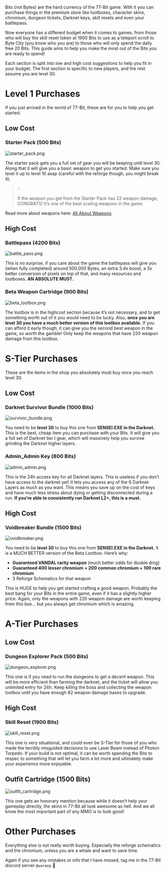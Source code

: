 Bits (not Bytes) are the hard currency of the 77-Bit game. With it you can purchase things in the premium store like lootboxes, character skins, chromium, dungeon tickets, Darknet keys, skill resets and even your battlepass.

Now everyone has a different budget when it comes to games, from those who will buy the skill reset token at 1900 Bits to use as a teleport scroll to Byte City (you know who you are) to those who will only spend the daily free 20 Bits. This guide aims to help you make the most out of the Bits you are ready to spend!

Each section is split into low and high cost suggestions to help you fit in your budget. The first section is specific to new players, and the rest assume you are level 30.

# Level 1 Purchases

If you just arrived in the world of 77-Bit, these are for you to help you get started.

## Low Cost

### Starter Pack (500 Bits)

![starter_pack.png](/content/best-premium-purchases/starter_pack.png)

The starter pack gets you a full set of gear you will be keeping until level 30. Along that it will give you a basic weapon to get you started. Make sure you level it up to level 10 asap (careful with the reforge though, you might break it).


> 💡
>
> If the weapon you get from the Starter Pack has 22 weapon damage, CONGRATS! 
> It’s one of the best scaling weapons in the game.


Read more about weapons here: [All About Weapons]([https://guides.77-bit.wiki/all-about-weapons/](https://guides.77-bit.wiki/all-about-weapons/))

## High Cost

### Battlepass (4200 Bits)

![battle_pass.png](/content/best-premium-purchases/battle_pass.png)

This is no surprise, if you care about the game the battlepass will give you (when fully completed) around 500,000 Bytes, an extra 3.4x boost, a 3x better conversion of pixels on top of that, and many resources and lootboxes. **AN ABSOLUTE MUST.**

### Beta Weapon Cartridge (900 Bits)

![beta_lootbox.png](/content/best-premium-purchases/beta_lootbox.png)

The lootbox is in the highcost section because it’s not necessary, and to get something worth out of it you would need to be lucky. Also, **once you are level 30 you have a much better version of this lootbox available.** If you can afford it early though, it can give you the second best weapon in the game, so worth the gamble! Only keep the weapons that have 220 weapon damage from this lootbox.

# S-Tier Purchases

These are the items in the shop you absolutely must buy once you reach level 30.

## Low Cost

### Darknet Survivor Bundle (1000 Bits)

![survivor_bundle.png](/content/best-premium-purchases/survivor_bundle.png)

You need to be **level 30** to buy this one from **SENSEI.EXE in the Darknet.** This is the best, cheap item you can purchase with your Bits. It will give you a full set of Darknet tier I gear, which will massively help you survive grinding the Darknet higher layers.

### Admin_Admin Key (800 Bits)

![admin_admin.png](/content/best-premium-purchases/admin_admin.png)

This is the 24h access key for all Darknet layers. This is useless if you don’t have access to the darknet yet! It lets you access any of the 6 Darknet Layers as much as you want. This means you save up on the cost of keys and have much less stress about dying or getting disconnected during a run. **If you’re able to consistently run Darknet L2+, this is a must.**

## High Cost

### Voidbreaker Bundle (1500 Bits)

![voidbreaker.png](/content/best-premium-purchases/voidbreaker.png)

You need to be **level 30** to buy this one from **SENSEI.EXE in the Darknet.** It is a MUCH BETTER version of the Beta Lootbox. Here’s why:

- **Guaranteed VANDAL rarity weapon** (much better odds for double dmg)
- **Guaranteed 400 lesser chromium + 200 common chromium + 100 rare chromium**
- 3 Reforge Schematics for that weapon

This is HUGE to help you get started crafting a good weapon. Probably the best bang for your Bits in the entire game, even if it has a slightly higher price. Again, only the weapons with 220 weapon damage are worth keeping from this box... but you always get chromium which is amazing.

# A-Tier Purchases

## Low Cost

### Dungeon Explorer Pack (500 Bits)

![dungeon_explorer.png](/content/best-premium-purchases/dungeon_explorer.png)

This one is if you need to run the dungeons to get a decent weapon. This will be more efficient than farming the darknet, and the ticket will allow you unlimited entry for 24h. Keep killing the boss and collecting the weapon lootbox until you have enough 82 weapon damage bases to upgrade.

## High Cost

### Skill Reset (1900 Bits)

![skill_reset.png](/content/best-premium-purchases/skill_reset.png)

This one is very situational, and could even be S-Tier for those of you who made the terribly misguided decisions to use Laser Beam instead of Photon Torpedo. If your build is not optimal, it can be worth spending the Bits to respec to something that will let you farm a lot more and ultimately make your experience more enjoyable.

## Outfit Cartridge (1500 Bits)

![outfit_cartridge.png](/content/best-premium-purchases/outfit_cartridge.png)

This one gets an honorary mention because while it doesn’t help your gameplay directly, the skins in 77-Bit all look awesome as hell. And we all know the most important part of any MMO is to look good!

# Other Purchases

Everything else is not really worth buying. Especially the reforge schematics and the chromium, unless you are a whale and want to save time.

Again if you see any mistakes or info that I have missed, tag me in the 77-Bit discord server `@wareep` 🫶